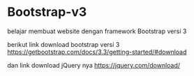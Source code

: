 # Bootstrap-v3
belajar membuat website dengan framework Bootstrap versi 3

berikut link download bootstrap versi 3
https://getbootstrap.com/docs/3.3/getting-started/#download

dan link download jQuery nya
https://jquery.com/download/
